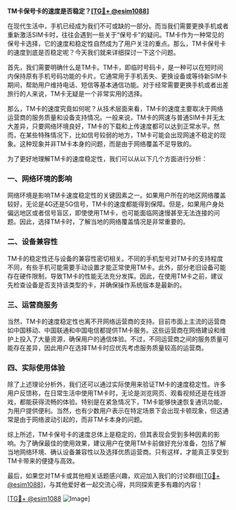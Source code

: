 **TM卡保号卡的速度是否稳定？[[TG💪+ @esim1088](https://t.me/s/esim1088)]**

在现代生活中，手机已经成为我们不可或缺的一部分。而当我们需要更换手机或者重新激活SIM卡时，往往会遇到一些关于“保号卡”的疑问。TM卡作为一种常见的保号卡选择，它的速度和稳定性自然成为了用户关注的重点。那么，TM卡保号卡的速度到底是否稳定呢？今天我们就来详细探讨一下这个问题。

首先，我们需要明确什么是TM卡。TM卡，即临时号码卡，是一种可以在短时间内保持原有手机号码功能的卡片。它通常用于手机丢失、更换设备或等待新SIM卡期间，帮助用户维持电话、短信等基本通信功能。对于经常需要更换手机或者出差旅行的人来说，TM卡无疑是一个非常实用的选择。

那么，TM卡的速度究竟如何呢？从技术层面来看，TM卡的速度主要取决于网络运营商的服务质量和设备支持情况。一般来说，TM卡的网速与普通SIM卡并无太大差异，只要网络环境良好，TM卡的下载和上传速度都可以达到正常水平。然而，在某些特殊情况下，比如信号较弱的地方，TM卡可能会出现网速不稳定的现象。这种现象并非TM卡本身的问题，而是由于网络覆盖不足导致的。

为了更好地理解TM卡的速度稳定性，我们可以从以下几个方面进行分析：

### 一、网络环境的影响

网络环境是影响TM卡速度稳定性的关键因素之一。如果用户所在的地区网络覆盖较好，无论是4G还是5G信号，TM卡的速度都能得到保障。但是，如果用户身处偏远地区或者信号盲区，即使使用TM卡，也可能面临网速慢甚至无法连接的问题。因此，选择TM卡时，了解当地的网络覆盖情况是非常重要的。

### 二、设备兼容性

TM卡的稳定性还与设备的兼容性密切相关。不同的手机型号对TM卡的支持程度不同，有些手机可能需要手动设置才能正常使用TM卡。此外，部分老旧设备可能存在硬件限制，导致TM卡的性能无法充分发挥。因此，在使用TM卡之前，建议先检查设备是否支持该类型的卡，并确保操作系统版本是最新的。

### 三、运营商服务

当然，TM卡的速度稳定性也离不开网络运营商的支持。目前市面上主流的运营商如中国移动、中国联通和中国电信都提供TM卡服务。这些运营商在网络建设和维护上投入了大量资源，确保用户的通信体验。不过，不同运营商之间的服务质量可能存在差异，因此用户在选择TM卡时应优先考虑服务质量较高的运营商。

### 四、实际使用体验

除了上述理论分析外，我们还可以通过实际使用来验证TM卡的速度稳定性。许多用户反馈称，在日常生活中使用TM卡时，无论是浏览网页、观看视频还是在线游戏，都能获得流畅的体验。特别是在紧急情况下，TM卡能够快速恢复通讯功能，为用户提供便利。当然，也有少数用户表示在特定场景下会出现卡顿现象，但这通常是由于网络波动引起的，而非TM卡本身的问题。

综上所述，TM卡保号卡的速度总体上是稳定的，但其表现会受到多种因素的影响。为了确保最佳的使用效果，建议用户在使用TM卡前做好充分准备，包括了解当地网络环境、确认设备兼容性以及选择优质运营商。只有这样，才能真正享受到TM卡带来的便捷与高效。

最后，如果您对TM卡或其他相关话题感兴趣，欢迎加入我们的讨论群组[[TG💪+ @esim1088](https://t.me/s/esim1088)]，与其他爱好者一起交流心得，共同探索更多有趣的内容！

[[TG💪+ @esim1088](https://t.me/s/esim1088) ![Image](https://i.postimg.cc/4NQfJmqS/Snipaste-2025-05-13-00-14-12.png)]